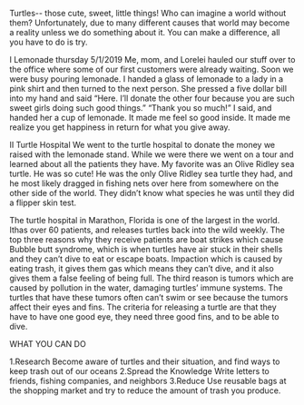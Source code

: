 Turtles-- those cute, sweet, little things!  Who can imagine a world without them? Unfortunately, due to many different causes
that world may become a reality unless we do something about it. You can make a difference, all you have to do is try.

I  Lemonade
thursday 5/1/2019
Me, mom, and Lorelei hauled our stuff over to  the office where some of our first customers were already waiting. 
Soon we were busy pouring lemonade. I handed a glass of lemonade to a lady in a pink shirt and then turned to the next person.
She pressed a five dollar bill into my hand and said “Here. I’ll donate the other four because you are such sweet girls doing such good 
things.”  “Thank you so much!” I said, and handed her a cup of lemonade. It made me feel so good inside. It made me realize you get 
happiness in return for what you give away.


II Turtle Hospital
We went to the turtle hospital to donate the money we raised with the lemonade stand. While we were there we went on a tour and learned 
about all the patients they have. My favorite was an Olive Ridley sea turtle. He was so cute! He was the only Olive Ridley sea turtle
they had, and he most likely dragged in fishing nets over here from somewhere on the other side of the world. They didn’t know what
species he was until they did a flipper skin test.  

The turtle hospital in Marathon, Florida is one of the largest in the world. Ithas over 60 patients, and releases turtles back into 
the wild weekly. The top three reasons why they receive patients are boat strikes which cause Bubble butt syndrome, which is when turtles
have air stuck in their shells and they can’t dive to eat or escape boats. Impaction which is caused by eating trash, it gives them gas 
which means they can’t dive, and it also gives them a false feeling of being full. The third reason is tumors which are caused by 
pollution in the water, damaging turtles’ immune systems. The turtles that have these tumors often can’t swim or see because the tumors 
affect their eyes and fins. The criteria for releasing a turtle are that they have to have one good eye, they need three good fins, 
and to be able to dive.

WHAT YOU CAN DO

1.Research
Become aware of turtles and their situation, and find ways to keep trash out of our oceans
2.Spread the Knowledge 
Write letters to friends, fishing companies, and neighbors 
3.Reduce
Use reusable bags at the shopping market and try to reduce the amount of trash you produce.



